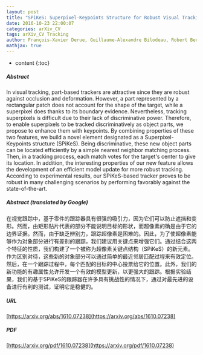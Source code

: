```yaml
---
layout: post
title: "SPiKeS: Superpixel-Keypoints Structure for Robust Visual Tracking"
date: 2016-10-23 22:00:07
categories: arXiv_CV
tags: arXiv_CV Tracking
author: François-Xavier Derue, Guillaume-Alexandre Bilodeau, Robert Bergevin
mathjax: true
---
```


* content
{:toc}

##### Abstract
In visual tracking, part-based trackers are attractive since they are robust against occlusion and deformation. However, a part represented by a rectangular patch does not account for the shape of the target, while a superpixel does thanks to its boundary evidence. Nevertheless, tracking superpixels is difficult due to their lack of discriminative power. Therefore, to enable superpixels to be tracked discriminatively as object parts, we propose to enhance them with keypoints. By combining properties of these two features, we build a novel element designated as a Superpixel-Keypoints structure (SPiKeS). Being discriminative, these new object parts can be located efficiently by a simple nearest neighbor matching process. Then, in a tracking process, each match votes for the target's center to give its location. In addition, the interesting properties of our new feature allows the development of an efficient model update for more robust tracking. According to experimental results, our SPiKeS-based tracker proves to be robust in many challenging scenarios by performing favorably against the state-of-the-art.

##### Abstract (translated by Google)
在视觉跟踪中，基于零件的跟踪器具有很强的吸引力，因为它们可以防止遮挡和变形。然而，由矩形贴片代表的部分不能说明目标的形状，而超像素的确是由于它的边界证据。然而，由于缺乏辨别力，跟踪超像素是困难的。因此，为了使超像素能够作为对象部分进行有差别的跟踪，我们建议用关键点来增强它们。通过结合这两个特征的性质，我们构建了一个被称为超像素关键点结构（SPiKeS）的新元素。作为区别对待，这些新的对象部分可以通过简单的最近邻居匹配过程来有效定位。然后，在一个跟踪过程中，每个匹配的目标的中心投票给它的位置。此外，我们的新功能的有趣属性允许开发一个有效的模型更新，以更强大的跟踪。根据实验结果，我们的基于SPiKeS的跟踪器在许多具有挑战性的情况下，通过对最先进的设备进行有利的测试，证明它是稳健的。

##### URL
[https://arxiv.org/abs/1610.07238](https://arxiv.org/abs/1610.07238)

##### PDF
[https://arxiv.org/pdf/1610.07238](https://arxiv.org/pdf/1610.07238)

